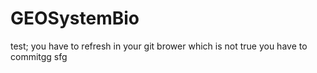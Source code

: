 # GEOSystemBio
test; you have to refresh in your git brower which is not true
you have to commitgg
sfg